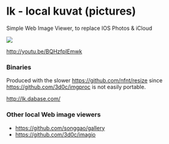 lk - local kuvat (pictures)
==

Simple Web Image Viewer, to replace IOS Photos & iCloud

<img src=http://s.natalian.org/2014-11-03/1415008524_1364x748.png>

<http://youtu.be/BQHzfpIEmwk>

### Binaries

Produced with the slower <https://github.com/nfnt/resize> since <https://github.com/3d0c/imgproc> is not easily portable.

<http://lk.dabase.com/>

### Other local Web image viewers

* <https://github.com/songgao/gallery>
* <https://github.com/3d0c/imagio>
